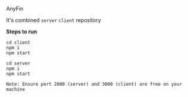 AnyFin

It's combined `server` `client` repository

**Steps to run**
````
cd client
npm i
npm start
````

````
cd server
npm i
npm start
````

````
Note: Ensure port 2000 (server) and 3000 (client) are free on your machine
